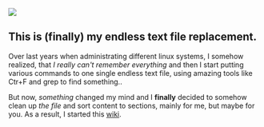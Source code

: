 ![](http://i.imgur.com/wcT2klv.png)

## **This is (finally) my endless text file replacement.**

Over last years when administrating different linux systems, I somehow realized, that _I really can't remember everything_ and then I start putting various commands to one single endless text file, using amazing tools like Ctr+F and grep to find something..

But now, _something_ changed my mind and I **finally** decided to somehow clean up _the file_ and sort content to sections, mainly for me, but maybe for you. As a result, I started this [wiki](https://github.com/dakb/wiki/wiki).
